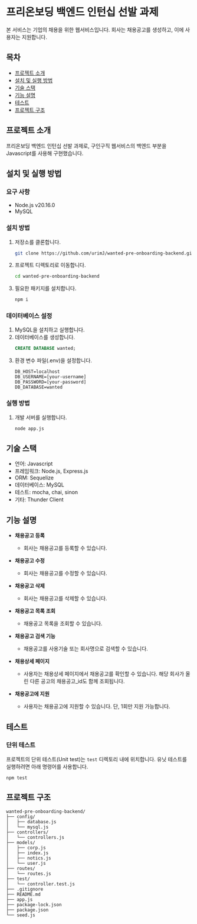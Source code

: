 # 프리온보딩 백엔드 인턴십 선발 과제

본 서비스는 기업의 채용을 위한 웹서비스입니다.
회사는 채용공고를 생성하고, 이에 사용자는 지원합니다.

## 목차

- [프로젝트 소개](#프로젝트-소개)
- [설치 및 실행 방법](#설치-및-실행-방법)
- [기술 스택](#기술-스택)
- [기능 설명](#기능-설명)
- [테스트](#테스트)
- [프로젝트 구조](#프로젝트-구조)


## 프로젝트 소개

프리온보딩 백엔드 인턴십 선발 과제로, 구인구직 웹서비스의 백엔드 부분을 Javascript를 사용해 구현했습니다. 

## 설치 및 실행 방법


### 요구 사항

- Node.js v20.16.0
- MySQL

### 설치 방법

1. 저장소를 클론합니다.
    ```sh
    git clone https://github.com/urimJ/wanted-pre-onboarding-backend.git
    ```
2. 프로젝트 디렉토리로 이동합니다.
    ```sh
    cd wanted-pre-onboarding-backend
    ```
3. 필요한 패키지를 설치합니다.
    ```sh
    npm i
    ```

### 데이터베이스 설정

1. MySQL을 설치하고 실행합니다.
2. 데이터베이스를 생성합니다.
    ```sql
    CREATE DATABASE wanted;
    ```
3. 환경 변수 파일(.env)을 설정합니다.
    ```
    DB_HOST=localhost
    DB_USERNAME=[your-username]
    DB_PASSWORD=[your-password]
    DB_DATABASE=wanted
    ```

### 실행 방법

1. 개발 서버를 실행합니다.
    ```sh  
    node app.js
    ```

## 기술 스택

- 언어: Javascript
- 프레임워크: Node.js, Express.js
- ORM: Sequelize
- 데이터베이스: MySQL
- 테스트: mocha, chai, sinon
- 기타: Thunder Client

## 기능 설명

- **채용공고 등록**  
    - 회사는 채용공고를 등록할 수 있습니다.

- **채용공고 수정**  
    - 회사는 채용공고를 수정할 수 있습니다.

- **채용공고 삭제**  
    - 회사는 채용공고를 삭제할 수 있습니다.

- **채용공고 목록 조회**  
    - 채용공고 목록을 조회할 수 있습니다.

- **채용공고 검색 기능**  
    - 채용공고를 사용기술 또는 회사명으로 검색할 수 있습니다.

- **채용상세 페이지**  
    - 사용자는 채용상세 페이지에서 채용공고를 확인할 수 있습니다. 해당 회사가 올린 다른 공고의 채용공고_id도 함께 조회됩니다.

- **채용공고에 지원**  
    - 사용자는 채용공고에 지원할 수 있습니다. 단, 1회만 지원 가능합니다.

## 테스트

### 단위 테스트

프로젝트의 단위 테스트(Unit test)는 `test` 디렉토리 내에 위치합니다. 유닛 테스트를 실행하려면 아래 명령어를 사용합니다.  
```  
npm test
```

## 프로젝트 구조
    wanted-pre-onboarding-backend/
    ├── config/
    │   ├── database.js
    │   └── mysql.js
    ├── controllers/
    │   └── controllers.js
    ├── models/
    │   ├── corp.js
    │   ├── index.js
    │   ├── notics.js
    │   └── user.js
    ├── routes/
    │   └── routes.js
    ├── test/
    │   └── controller.test.js
    ├── .gitignore
    ├── README.md
    ├── app.js
    ├── package-lock.json
    ├── package.json
    └── seed.js    
